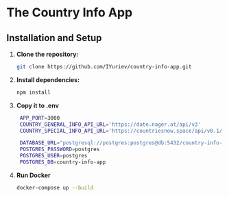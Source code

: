 # The Country Info App

## Installation and Setup

1. **Clone the repository:**

   ```bash
   git clone https://github.com/IYuriev/country-info-app.git

2. **Install dependencies:**

   ```bash
   npm install
   
3. **Copy it to .env**

   ```bash
    APP_PORT=3000
    COUNTRY_GENERAL_INFO_API_URL='https://date.nager.at/api/v3'
    COUNTRY_SPECIAL_INFO_API_URL='https://countriesnow.space/api/v0.1/countries'

    DATABASE_URL="postgresql://postgres:postgres@db:5432/country-info-app"
    POSTGRES_PASSWORD=postgres
    POSTGRES_USER=postgres
    POSTGRES_DB=country-info-app
    ```
   
4. **Run Docker**

   ```bash
   docker-compose up --build
